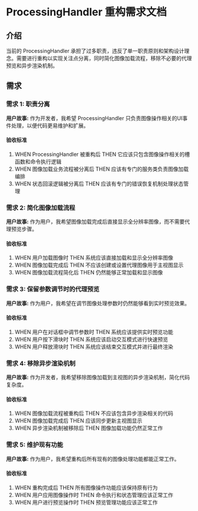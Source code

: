 # ProcessingHandler 重构需求文档

## 介绍

当前的 ProcessingHandler 承担了过多职责，违反了单一职责原则和架构设计理念。需要进行重构以实现关注点分离，同时简化图像加载流程，移除不必要的代理预览和异步渲染机制。

## 需求

### 需求 1: 职责分离

**用户故事:** 作为开发者，我希望 ProcessingHandler 只负责图像操作相关的UI事件处理，以便代码更易维护和扩展。

#### 验收标准

1. WHEN ProcessingHandler 被重构后 THEN 它应该只包含图像操作相关的槽函数和命令执行逻辑
2. WHEN 图像加载业务流程被分离后 THEN 应该有专门的服务类负责图像加载编排
3. WHEN 状态回滚逻辑被分离后 THEN 应该有专门的错误恢复机制处理状态管理

### 需求 2: 简化图像加载流程

**用户故事:** 作为用户，我希望图像加载完成后直接显示全分辨率图像，而不需要代理预览步骤。

#### 验收标准

1. WHEN 用户加载图像时 THEN 系统应该直接加载和显示全分辨率图像
2. WHEN 图像加载完成后 THEN 不应该创建或设置代理图像用于主视图显示
3. WHEN 图像加载流程简化后 THEN 仍然能够正常加载和显示图像

### 需求 3: 保留参数调节时的代理预览

**用户故事:** 作为用户，我希望在调节图像处理参数时仍然能够看到实时预览效果。

#### 验收标准

1. WHEN 用户在对话框中调节参数时 THEN 系统应该提供实时预览功能
2. WHEN 用户按下滑块时 THEN 系统应该启动交互模式进行快速预览
3. WHEN 用户释放滑块时 THEN 系统应该结束交互模式并进行最终渲染

### 需求 4: 移除异步渲染机制

**用户故事:** 作为开发者，我希望移除图像加载到主视图的异步渲染机制，简化代码复杂度。

#### 验收标准

1. WHEN 图像加载流程被重构后 THEN 不应该包含异步渲染相关的代码
2. WHEN 图像加载完成后 THEN 应该同步更新主视图显示
3. WHEN 异步渲染机制被移除后 THEN 图像加载功能仍然正常工作

### 需求 5: 维护现有功能

**用户故事:** 作为用户，我希望重构后所有现有的图像处理功能都能正常工作。

#### 验收标准

1. WHEN 重构完成后 THEN 所有图像操作功能应该保持原有行为
2. WHEN 用户应用图像操作时 THEN 命令执行和状态管理应该正常工作
3. WHEN 用户进行预览操作时 THEN 预览管理功能应该正常工作